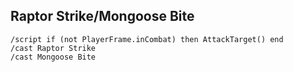 ## Raptor Strike/Mongoose Bite
```
/script if (not PlayerFrame.inCombat) then AttackTarget() end
/cast Raptor Strike
/cast Mongoose Bite
```